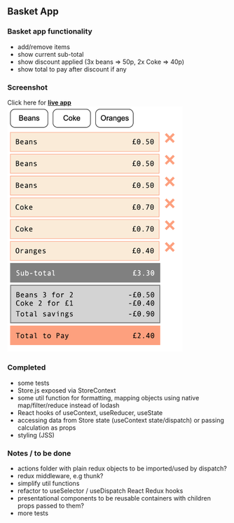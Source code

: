 ## Basket App

### Basket app functionality

- add/remove items
- show current sub-total
- show discount applied (3x beans => 50p, 2x Coke => 40p)
- show total to pay after discount if any

### Screenshot

Click here for [**live app**](https://5f722b220428fd55988b28a8--basket-app-4t5345345-test.netlify.app/)
<img src="src/assets/screenshot.png" width="400">

### Completed

- some tests
- Store.js exposed via StoreContext
- some util function for formatting, mapping objects using native map/filter/reduce instead of lodash
- React hooks of useContext, useReducer, useState
- accessing data from Store state (useContext state/dispatch) or passing calculation as props
- styling (JSS)

### Notes / to be done

- actions folder with plain redux objects to be imported/used by dispatch?
- redux middleware, e.g thunk?
- simplify util functions
- refactor to useSelector / useDispatch React Redux hooks
- presentational components to be reusable containers with children props passed to them?
- more tests
